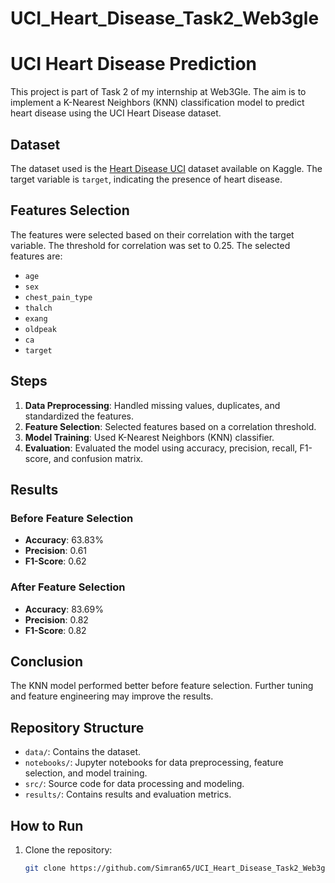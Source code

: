 # UCI_Heart_Disease_Task2_Web3gle

# UCI Heart Disease Prediction

This project is part of Task 2 of my internship at Web3Gle. The aim is to implement a K-Nearest Neighbors (KNN) classification model to predict heart disease using the UCI Heart Disease dataset.

## Dataset

The dataset used is the [Heart Disease UCI](https://www.kaggle.com/ronitf/heart-disease-uci) dataset available on Kaggle. The target variable is `target`, indicating the presence of heart disease.

## Features Selection

The features were selected based on their correlation with the target variable. The threshold for correlation was set to 0.25. The selected features are:

- `age`
- `sex`
- `chest_pain_type`
- `thalch`
- `exang`
- `oldpeak`
- `ca`
- `target`

## Steps

1. **Data Preprocessing**: Handled missing values, duplicates, and standardized the features.
2. **Feature Selection**: Selected features based on a correlation threshold.
3. **Model Training**: Used K-Nearest Neighbors (KNN) classifier.
4. **Evaluation**: Evaluated the model using accuracy, precision, recall, F1-score, and confusion matrix.

## Results

### Before Feature Selection


- **Accuracy**: 63.83%
- **Precision**: 0.61
- **F1-Score**: 0.62

### After Feature Selection

- **Accuracy**: 83.69%
- **Precision**: 0.82
- **F1-Score**: 0.82

## Conclusion

The KNN model performed better before feature selection. Further tuning and feature engineering may improve the results.

## Repository Structure

- `data/`: Contains the dataset.
- `notebooks/`: Jupyter notebooks for data preprocessing, feature selection, and model training.
- `src/`: Source code for data processing and modeling.
- `results/`: Contains results and evaluation metrics.

## How to Run

1. Clone the repository:
   ```bash
   git clone https://github.com/Simran65/UCI_Heart_Disease_Task2_Web3gle.git
